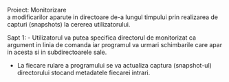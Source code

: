 Proiect: Monitorizare                                                         
a modificarilor aparute in directoare de-a lungul timpului prin realizarea de capturi (snapshots) la cererea utilizatorului.                                   
                                                                                
Sapt 1: - Utilizatorul va putea specifica directorul de monitorizat ca argument in linia de comanda iar programul va urmari schimbarile care apar in acesta si in subdirectoarele sale.                                                       
- La fiecare rulare a programului se va actualiza captura (snapshot-ul) directorului stocand metadatele fiecarei intrari.
